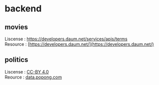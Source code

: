 # backend

movies
---
Liscense : https://developers.daum.net/services/apis/terms  
Resource : [https://developers.daum.net/](https://developers.daum.net/)

politics
---
Liscense : [CC-BY 4.0](https://creativecommons.org/licenses/by/4.0/)  
Reource : [data.popong.com](data.popong.com)
